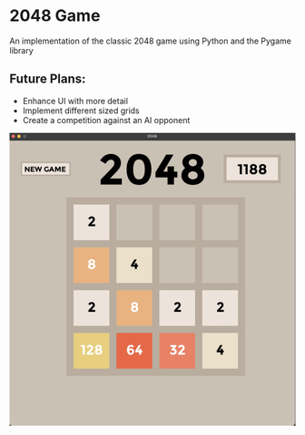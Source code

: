 # 2048 Game

An implementation of the classic 2048 game using Python and the Pygame library

Future Plans:
-
- Enhance UI with more detail
- Implement different sized grids
- Create a competition against an AI opponent

![Demo Photo](assets/demo-photo.jpg)
